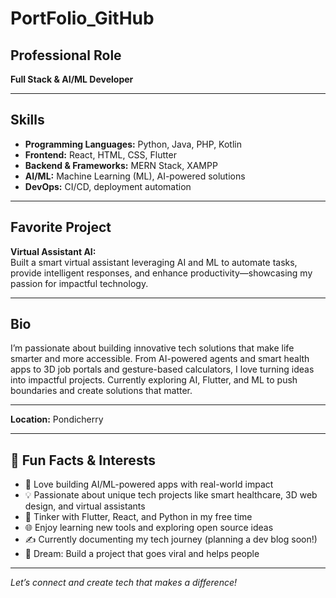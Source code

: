 # PortFolio_GitHub
## Professional Role
**Full Stack & AI/ML Developer**

---

## Skills
- **Programming Languages:** Python, Java, PHP, Kotlin
- **Frontend:** React, HTML, CSS, Flutter
- **Backend & Frameworks:** MERN Stack, XAMPP
- **AI/ML:** Machine Learning (ML), AI-powered solutions
- **DevOps:** CI/CD, deployment automation

---

## Favorite Project
**Virtual Assistant AI:**  
Built a smart virtual assistant leveraging AI and ML to automate tasks, provide intelligent responses, and enhance productivity—showcasing my passion for impactful technology.

---

## Bio
I’m passionate about building innovative tech solutions that make life smarter and more accessible. From AI-powered agents and smart health apps to 3D job portals and gesture-based calculators, I love turning ideas into impactful projects. Currently exploring AI, Flutter, and ML to push boundaries and create solutions that matter.

---

**Location:** Pondicherry

---

## 🎯 Fun Facts & Interests
- 🧠 Love building AI/ML-powered apps with real-world impact
- 💡 Passionate about unique tech projects like smart healthcare, 3D web design, and virtual assistants
- 🔧 Tinker with Flutter, React, and Python in my free time
- 🌐 Enjoy learning new tools and exploring open source ideas
- ✍️ Currently documenting my tech journey (planning a dev blog soon!)
- 🧳 Dream: Build a project that goes viral and helps people

---

*Let’s connect and create tech that makes a difference!*
